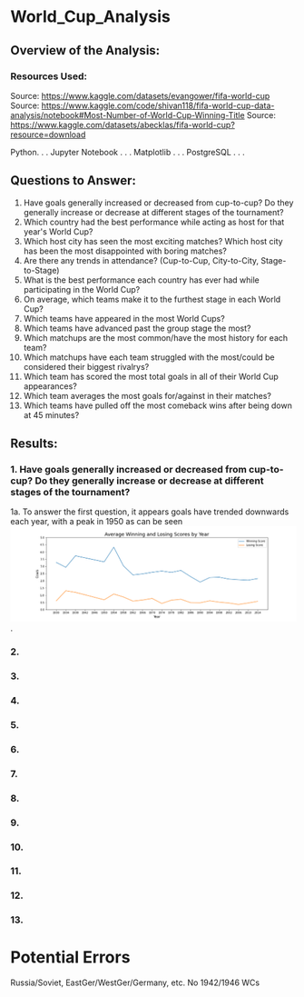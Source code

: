 # World_Cup_Analysis


## Overview of the Analysis:

### Resources Used:
Source: https://www.kaggle.com/datasets/evangower/fifa-world-cup
Source: https://www.kaggle.com/code/shivan118/fifa-world-cup-data-analysis/notebook#Most-Number-of-World-Cup-Winning-Title
Source: https://www.kaggle.com/datasets/abecklas/fifa-world-cup?resource=download

Python. . .
Jupyter Notebook . . .
Matplotlib . . .
PostgreSQL . . .

## Questions to Answer:
1. Have goals generally increased or decreased from cup-to-cup? Do they generally increase or decrease at different stages of the tournament?
2. Which country had the best performance while acting as host for that year's World Cup?
3. Which host city has seen the most exciting matches? Which host city has been the most disappointed with boring matches?
4. Are there any trends in attendance? (Cup-to-Cup, City-to-City, Stage-to-Stage)
5. What is the best performance each country has ever had while participating in the World Cup?
6. On average, which teams make it to the furthest stage in each World Cup?
7. Which teams have appeared in the most World Cups?
8. Which teams have advanced past the group stage the most?
9. Which matchups are the most common/have the most history for each team?
10. Which matchups have each team struggled with the most/could be considered their biggest rivalrys?
11. Which team has scored the most total goals in all of their World Cup appearances?
12. Which team averages the most goals for/against in their matches?
13. Which teams have pulled off the most comeback wins after being down at 45 minutes?

## Results:

### 1. Have goals generally increased or decreased from cup-to-cup? Do they generally increase or decrease at different stages of the tournament?

1a. To answer the first question, it appears goals have trended downwards each year, with a peak in 1950 as can be seen ![[here](Analysis/Year-to-Year/Average_Scores_by_Year.png)](Analysis/Year-to-Year/Average_Scores_by_Year.png).




### 2. 


### 3. 


### 4. 


### 5.


### 6.


### 7.


### 8.


### 9.


### 10.


### 11.


### 12.


### 13.

# Potential Errors
Russia/Soviet, EastGer/WestGer/Germany, etc.
No 1942/1946 WCs